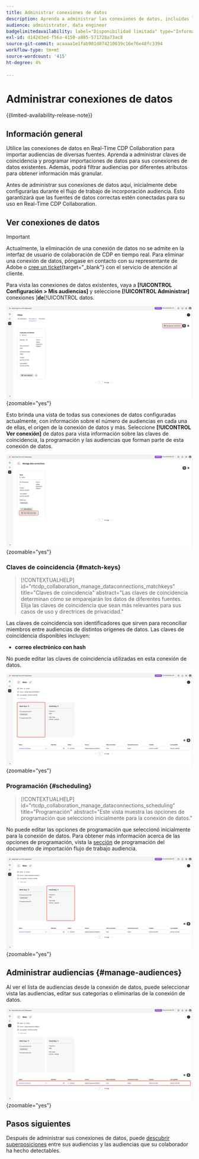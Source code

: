 ```yaml
---
title: Administrar conexiones de datos
description: Aprenda a administrar las conexiones de datos, incluidas las claves de coincidencia, la programación, los casos de uso y el filtrado de audiencia en Real-Time CDP Collaboration
audience: administrator, data engineer
badgelimitedavailability: label="Disponibilidad limitada" type="Informative" url="https://helpx.adobe.com/legal/product-descriptions/real-time-customer-data-platform-collaboration.html newtab=true"
exl-id: d142d3ed-f56a-4150-a885-571728a73ac8
source-git-commit: acaaaa1e1fab981d874210639c16e76e48fc3394
workflow-type: tm+mt
source-wordcount: '415'
ht-degree: 4%

---
```


# Administrar conexiones de datos

{{limited-availability-release-note}}

## Información general

Utilice las conexiones de datos en Real-Time CDP Collaboration para importar audiencias de diversas fuentes. Aprenda a administrar claves de coincidencia y programar importaciones de datos para sus conexiones de datos existentes. Además, podrá filtrar audiencias por diferentes atributos para obtener información más granular.

Antes de administrar sus conexiones de datos aquí, inicialmente debe configurarlas durante el flujo de trabajo de incorporación audiencia[](./onboard-audiences.md). Esto garantizará que las fuentes de datos correctas estén conectadas para su uso en Real-Time CDP Collaboration.

## Ver conexiones de datos

>[!IMPORTANT]
>
>Actualmente, la eliminación de una conexión de datos no se admite en la interfaz de usuario de colaboración de CDP en tiempo real. Para eliminar una conexión de datos, póngase en contacto con su representante de Adobe o [cree un ticket](https://experienceleague.adobe.com/home?lang=en&amp;support-tab=open-ticket#support){target="_blank"} con el servicio de atención al cliente.

Para vista las conexiones de datos existentes, vaya a **[!UICONTROL Configuración > Mis audiencias]** y seleccione **[!UICONTROL Administrar]** conexiones ]**de**[!UICONTROL  datos.

![Instale espacio de trabajo con la opción Administrar conexiones de datos resaltada.](/help/assets/setup/manage-data-connection/manage-data-connection-highlighted.png){zoomable="yes"}

Esto brinda una vista de todas sus conexiones de datos configuradas actualmente, con información sobre el número de audiencias en cada una de ellas, el origen de la conexión de datos y más. Seleccione **[!UICONTROL Ver conexión]** de datos para vista información sobre las claves de coincidencia, la programación y las audiencias que forman parte de esta conexión de datos.

![Administre las conexiones de datos espacio de trabajo con una Ver de conexiones de datos resaltadas. ](/help/assets/setup/manage-data-connection/view-data-connection-highlighted.png){zoomable="yes"}

### Claves de coincidencia {#match-keys}

>[!CONTEXTUALHELP]
>id="rtcdp_collaboration_manage_dataconnections_matchkeys"
>title="Claves de coincidencia"
>abstract="Las claves de coincidencia determinan cómo se emparejarán los datos de diferentes fuentes. Elija las claves de coincidencia que sean más relevantes para sus casos de uso y directrices de privacidad."

Las claves de coincidencia son identificadores que sirven para reconciliar miembros entre audiencias de distintos orígenes de datos. Las claves de coincidencia disponibles incluyen:

- **correo electrónico con hash**

No puede editar las claves de coincidencia utilizadas en esta conexión de datos.

![Se espacio de trabajo una conexión de datos con la sección Claves de coincidencia resaltada.](/help/assets/setup/manage-data-connection/view-data-connection-match-keys.png){zoomable="yes"}

### Programación {#scheduling}

>[!CONTEXTUALHELP]
>id="rtcdp_collaboration_manage_dataconnections_scheduling"
>title="Programación"
>abstract="Este vista muestra las opciones de programación que seleccionó inicialmente para la conexión de datos."

No puede editar las opciones de programación que seleccionó inicialmente para la conexión de datos. Para obtener más información acerca de las opciones de programación, vista la [sección](/help/guide/setup/onboard-audiences.md#schedule) de programación del documento de importación flujo de trabajo audiencia.

![Un espacio de trabajo de conexiones de datos con la sección Programación resaltada.](/help/assets/setup/manage-data-connection/view-data-connection-scheduling.png){zoomable="yes"}

## Administrar audiencias {#manage-audiences}

Al ver el lista de audiencias desde la conexión de datos, puede seleccionar vista las audiencias, editar sus categorías o eliminarlas de la conexión de datos.

![Una conexión de datos espacio de trabajo con las audiencias resaltadas.](/help/assets/setup/manage-data-connection/view-data-connection-manage-audiences.png){zoomable="yes"}

## Pasos siguientes

Después de administrar sus conexiones de datos, puede [descubrir superposiciones](/help/guide/collaborate/discover.md) entre sus audiencias y las audiencias que su colaborador ha hecho detectables.
